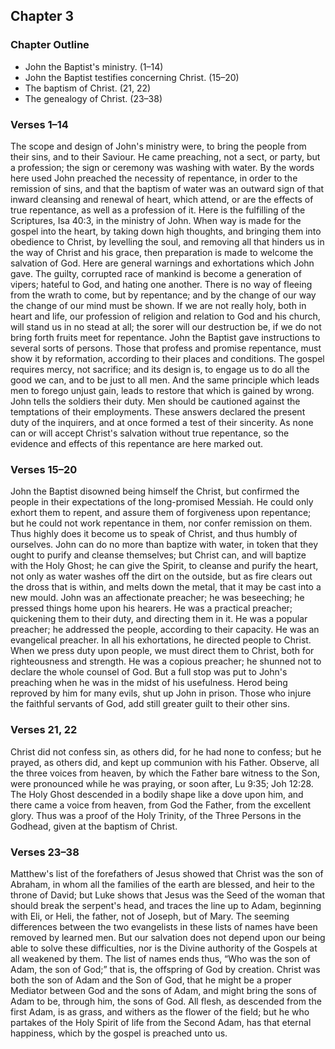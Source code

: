 ## Chapter 3

### Chapter Outline

- John the Baptist's ministry. (1–14)
- John the Baptist testifies concerning Christ. (15–20)
- The baptism of Christ. (21, 22)
- The genealogy of Christ. (23–38)

### Verses 1–14

The scope and design of John's ministry were, to bring the people from their sins, and to their Saviour. He came preaching, not a sect, or party, but a profession; the sign or ceremony was washing with water. By the words here used John preached the necessity of repentance, in order to the remission of sins, and that the baptism of water was an outward sign of that inward cleansing and renewal of heart, which attend, or are the effects of true repentance, as well as a profession of it. Here is the fulfilling of the Scriptures, Isa 40:3, in the ministry of John. When way is made for the gospel into the heart, by taking down high thoughts, and bringing them into obedience to Christ, by levelling the soul, and removing all that hinders us in the way of Christ and his grace, then preparation is made to welcome the salvation of God. Here are general warnings and exhortations which John gave. The guilty, corrupted race of mankind is become a generation of vipers; hateful to God, and hating one another. There is no way of fleeing from the wrath to come, but by repentance; and by the change of our way the change of our mind must be shown. If we are not really holy, both in heart and life, our profession of religion and relation to God and his church, will stand us in no stead at all; the sorer will our destruction be, if we do not bring forth fruits meet for repentance. John the Baptist gave instructions to several sorts of persons. Those that profess and promise repentance, must show it by reformation, according to their places and conditions. The gospel requires mercy, not sacrifice; and its design is, to engage us to do all the good we can, and to be just to all men. And the same principle which leads men to forego unjust gain, leads to restore that which is gained by wrong. John tells the soldiers their duty. Men should be cautioned against the temptations of their employments. These answers declared the present duty of the inquirers, and at once formed a test of their sincerity. As none can or will accept Christ's salvation without true repentance, so the evidence and effects of this repentance are here marked out.

### Verses 15–20

John the Baptist disowned being himself the Christ, but confirmed the people in their expectations of the long-promised Messiah. He could only exhort them to repent, and assure them of forgiveness upon repentance; but he could not work repentance in them, nor confer remission on them. Thus highly does it become us to speak of Christ, and thus humbly of ourselves. John can do no more than baptize with water, in token that they ought to purify and cleanse themselves; but Christ can, and will baptize with the Holy Ghost; he can give the Spirit, to cleanse and purify the heart, not only as water washes off the dirt on the outside, but as fire clears out the dross that is within, and melts down the metal, that it may be cast into a new mould. John was an affectionate preacher; he was beseeching; he pressed things home upon his hearers. He was a practical preacher; quickening them to their duty, and directing them in it. He was a popular preacher; he addressed the people, according to their capacity. He was an evangelical preacher. In all his exhortations, he directed people to Christ. When we press duty upon people, we must direct them to Christ, both for righteousness and strength. He was a copious preacher; he shunned not to declare the whole counsel of God. But a full stop was put to John's preaching when he was in the midst of his usefulness. Herod being reproved by him for many evils, shut up John in prison. Those who injure the faithful servants of God, add still greater guilt to their other sins.

### Verses 21, 22

Christ did not confess sin, as others did, for he had none to confess; but he prayed, as others did, and kept up communion with his Father. Observe, all the three voices from heaven, by which the Father bare witness to the Son, were pronounced while he was praying, or soon after, Lu 9:35; Joh 12:28. The Holy Ghost descended in a bodily shape like a dove upon him, and there came a voice from heaven, from God the Father, from the excellent glory. Thus was a proof of the Holy Trinity, of the Three Persons in the Godhead, given at the baptism of Christ.

### Verses 23–38

Matthew's list of the forefathers of Jesus showed that Christ was the son of Abraham, in whom all the families of the earth are blessed, and heir to the throne of David; but Luke shows that Jesus was the Seed of the woman that should break the serpent's head, and traces the line up to Adam, beginning with Eli, or Heli, the father, not of Joseph, but of Mary. The seeming differences between the two evangelists in these lists of names have been removed by learned men. But our salvation does not depend upon our being able to solve these difficulties, nor is the Divine authority of the Gospels at all weakened by them. The list of names ends thus, “Who was the son of Adam, the son of God;” that is, the offspring of God by creation. Christ was both the son of Adam and the Son of God, that he might be a proper Mediator between God and the sons of Adam, and might bring the sons of Adam to be, through him, the sons of God. All flesh, as descended from the first Adam, is as grass, and withers as the flower of the field; but he who partakes of the Holy Spirit of life from the Second Adam, has that eternal happiness, which by the gospel is preached unto us.

